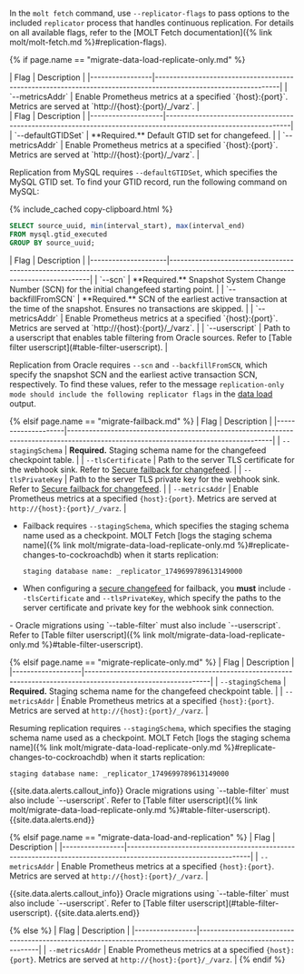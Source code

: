 In the `molt fetch` command, use `--replicator-flags` to pass options to the included `replicator` process that handles continuous replication. For details on all available flags, refer to the [MOLT Fetch documentation]({% link molt/molt-fetch.md %}#replication-flags).

{% if page.name == "migrate-data-load-replicate-only.md" %}
<section class="filter-content" markdown="1" data-scope="postgres">
|       Flag      |                                                  Description                                                   |
|-----------------|----------------------------------------------------------------------------------------------------------------|
| `--metricsAddr` | Enable Prometheus metrics at a specified `{host}:{port}`. Metrics are served at `http://{host}:{port}/_/varz`. |
</section>

<section class="filter-content" markdown="1" data-scope="mysql">
|        Flag        |                                                  Description                                                   |
|--------------------|----------------------------------------------------------------------------------------------------------------|
| `--defaultGTIDSet` | **Required.** Default GTID set for changefeed.                                                                 |
| `--metricsAddr`    | Enable Prometheus metrics at a specified `{host}:{port}`. Metrics are served at `http://{host}:{port}/_/varz`. |

Replication from MySQL requires `--defaultGTIDSet`, which specifies the MySQL GTID set. To find your GTID record, run the following command on MySQL: 

{% include_cached copy-clipboard.html %}
~~~ sql
SELECT source_uuid, min(interval_start), max(interval_end) 
FROM mysql.gtid_executed 
GROUP BY source_uuid;
~~~
</section>

<section class="filter-content" markdown="1" data-scope="oracle">
|         Flag        |                                                             Description                                                              |
|---------------------|--------------------------------------------------------------------------------------------------------------------------------------|
| `--scn`             | **Required.** Snapshot System Change Number (SCN) for the initial changefeed starting point.                                         |
| `--backfillFromSCN` | **Required.** SCN of the earliest active transaction at the time of the snapshot. Ensures no transactions are skipped.               |
| `--metricsAddr`     | Enable Prometheus metrics at a specified `{host}:{port}`. Metrics are served at `http://{host}:{port}/_/varz`.                       |
| `--userscript`      | Path to a userscript that enables table filtering from Oracle sources. Refer to [Table filter userscript](#table-filter-userscript). |

Replication from Oracle requires `--scn` and `--backfillFromSCN`, which specify the snapshot SCN and the earliest active transaction SCN, respectively. To find these values, refer to the message `replication-only mode should include the following replicator flags` in the [data load](#load-data-into-cockroachdb) output.
</section>

{% elsif page.name == "migrate-failback.md" %}
|        Flag        |                                                             Description                                                              |
|--------------------|--------------------------------------------------------------------------------------------------------------------------------------|
| `--stagingSchema`  | **Required.** Staging schema name for the changefeed checkpoint table.                                                               |
| `--tlsCertificate` | Path to the server TLS certificate for the webhook sink. Refer to [Secure failback for changefeed](#secure-changefeed-for-failback). |
| `--tlsPrivateKey`  | Path to the server TLS private key for the webhook sink. Refer to [Secure failback for changefeed](#secure-changefeed-for-failback). |
| `--metricsAddr`    | Enable Prometheus metrics at a specified `{host}:{port}`. Metrics are served at `http://{host}:{port}/_/varz`.                       |

- Failback requires `--stagingSchema`, which specifies the staging schema name used as a checkpoint. MOLT Fetch [logs the staging schema name]({% link molt/migrate-data-load-replicate-only.md %}#replicate-changes-to-cockroachdb) when it starts replication:

	~~~ shell
	staging database name: _replicator_1749699789613149000
	~~~

- When configuring a [secure changefeed](#secure-changefeed-for-failback) for failback, you **must** include `--tlsCertificate` and `--tlsPrivateKey`, which specify the paths to the server certificate and private key for the webhook sink connection.

<section class="filter-content" markdown="1" data-scope="oracle">
- Oracle migrations using `--table-filter` must also include `--userscript`. Refer to [Table filter userscript]({% link molt/migrate-data-load-replicate-only.md %}#table-filter-userscript).
</section>

{% elsif page.name == "migrate-replicate-only.md" %}
|        Flag       |                                                  Description                                                   |
|-------------------|----------------------------------------------------------------------------------------------------------------|
| `--stagingSchema` | **Required.** Staging schema name for the changefeed checkpoint table.                                         |
| `--metricsAddr`   | Enable Prometheus metrics at a specified `{host}:{port}`. Metrics are served at `http://{host}:{port}/_/varz`. |

Resuming replication requires `--stagingSchema`, which specifies the staging schema name used as a checkpoint. MOLT Fetch [logs the staging schema name]({% link molt/migrate-data-load-replicate-only.md %}#replicate-changes-to-cockroachdb) when it starts replication:

~~~ shell
staging database name: _replicator_1749699789613149000
~~~

<section class="filter-content" markdown="1" data-scope="oracle">
{{site.data.alerts.callout_info}}
Oracle migrations using `--table-filter` must also include `--userscript`. Refer to [Table filter userscript]({% link molt/migrate-data-load-replicate-only.md %}#table-filter-userscript).
{{site.data.alerts.end}}
</section>

{% elsif page.name == "migrate-data-load-and-replication" %}
|       Flag      |                                                  Description                                                   |
|-----------------|----------------------------------------------------------------------------------------------------------------|
| `--metricsAddr` | Enable Prometheus metrics at a specified `{host}:{port}`. Metrics are served at `http://{host}:{port}/_/varz`. |

<section class="filter-content" markdown="1" data-scope="oracle">
{{site.data.alerts.callout_info}}
Oracle migrations using `--table-filter` must also include `--userscript`. Refer to [Table filter userscript](#table-filter-userscript).
{{site.data.alerts.end}}
</section>

{% else %}
|       Flag      |                                                  Description                                                   |
|-----------------|----------------------------------------------------------------------------------------------------------------|
| `--metricsAddr` | Enable Prometheus metrics at a specified `{host}:{port}`. Metrics are served at `http://{host}:{port}/_/varz`. |
{% endif %}